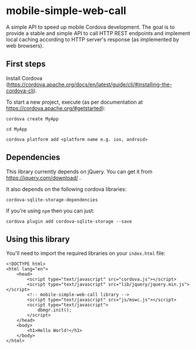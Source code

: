 # mobile-simple-web-call
A simple API to speed up mobile Cordova development. The goal is to provide a stable and simple API to call HTTP REST endpoints and implement local caching according to HTTP server's response (as implemented by web browsers).

## First steps

Install Cordova (https://cordova.apache.org/docs/en/latest/guide/cli/#installing-the-cordova-cli).

To start a new project, execute (as per documentation at https://cordova.apache.org/#getstarted):

```
cordova create MyApp

cd MyApp

cordova platform add <platform name e.g. ios, android>
```

## Dependencies

This library currently depends on jQuery. You can get it from https://jquery.com/download/ .

It also depends on the following cordova libraries:

```cordova-sqlite-storage-dependencies```

If you're using `npm` then you can just:

```
cordova plugin add cordova-sqlite-storage --save
```

## Using this library

You'll need to import the required libraries on your `index.html` file:

```
<!DOCTYPE html>
<html lang="en">
    <head>
        <script type="text/javascript" src="cordova.js"></script>
        <script type="text/javascript" src="lib/jquery/jquery.min.js"></script>
        <!-- mobile-simple-web-call library -->
        <script type="text/javascript" src="js/mswc.js"></script>
        <script type="text/javascript">
            dbmgr.init();
        </script>
    </head>
    <body>
        <h1>Hello World!</h1>
    </body>
</html>
```
